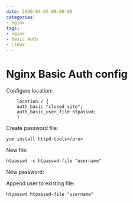 ```yaml
--- 
date: 2020-04-05 00:00:00
categories: 
- nginx
tags: 
- nginx
- Basic Auth
- Linux
---
```

# Nginx Basic Auth config

Configure location:

        location / {
        auth_basic "closed site";
        auth_basic_user_file htpasswd;
        }

Create password file:

    yum install httpd-tools</pre>
    
New file:

    htpasswd -c htpasswd-file "username"
    
New password:

Append user to existing file:

    htpasswd htpasswd-file "username"